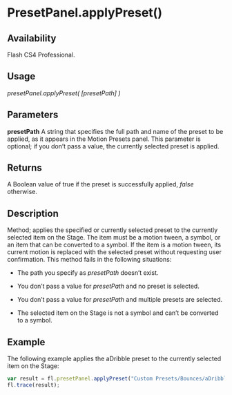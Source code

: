# PresetPanel.applyPreset()

## Availability

Flash CS4 Professional.

## Usage

*presetPanel.applyPreset( [presetPath] )*

## Parameters

**presetPath** A string that specifies the full path and name of the preset to be applied, as it appears in the Motion Presets panel. This parameter is optional; if you don’t pass a value, the currently selected preset is applied.

## Returns

A Boolean value of true if the preset is successfully applied, *false* otherwise.

## Description

Method; applies the specified or currently selected preset to the currently selected item on the Stage. The item must be a motion tween, a symbol, or an item that can be converted to a symbol. If the item is a motion tween, its current motion is replaced with the selected preset without requesting user confirmation.
This method fails in the following situations:

- The path you specify as *presetPath* doesn’t exist.

- You don’t pass a value for *presetPath* and no preset is selected.

- You don’t pass a value for *presetPath* and multiple presets are selected.

- The selected item on the Stage is not a symbol and can’t be converted to a symbol.

## Example

The following example applies the aDribble preset to the currently selected item on the Stage:

```javascript
var result = fl.presetPanel.applyPreset("Custom Presets/Bounces/aDribble");
fl.trace(result);
```
